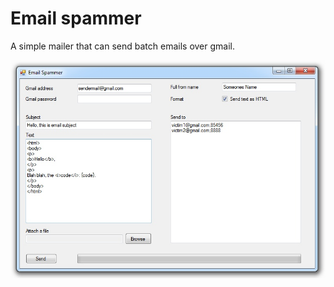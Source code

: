 Email spammer
=============

A simple mailer that can send batch emails over gmail.

![Screenshot](https://raw.githubusercontent.com/Nercury/email-spammer/master/doc/screenshot.jpg)
